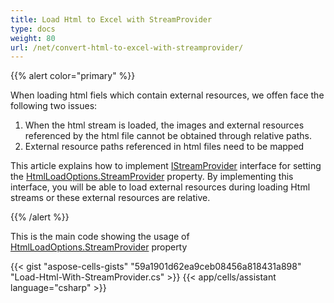 ```yaml
---
title: Load Html to Excel with StreamProvider
type: docs
weight: 80
url: /net/convert-html-to-excel-with-streamprovider/
---
```


{{% alert color="primary" %}} 

When loading html fiels which contain external resources, we offen face the following two issues:
1. When the html stream is loaded, the images and external resources referenced by the html file cannot be obtained through relative paths.
1. External resource paths referenced in html files need to be mapped

This article explains how to implement [IStreamProvider](https://reference.aspose.com/cells/net/aspose.cells/istreamprovider) interface for setting the [HtmlLoadOptions.StreamProvider](https://reference.aspose.com/cells/net/aspose.cells/htmlloadoptions/streamprovider/) property. By implementing this interface, you will be able to load external resources during loading Html streams or these external resources are relative.

{{% /alert %}} 

This is the main code showing the usage of [HtmlLoadOptions.StreamProvider](https://reference.aspose.com/cells/net/aspose.cells/htmlloadoptions/streamprovider/) property



{{< gist "aspose-cells-gists" "59a1901d62ea9ceb08456a818431a898" "Load-Html-With-StreamProvider.cs" >}}
{{< app/cells/assistant language="csharp" >}}